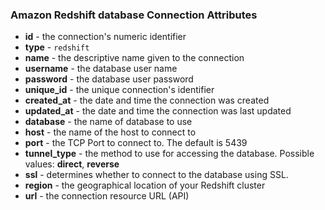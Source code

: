 ### Amazon Redshift database Connection Attributes

* **id** - the connection's numeric identifier
* **type** - `redshift`
* **name** - the descriptive name given to the connection
* **username** - the database user name
* **password** - the database user password
* **unique_id** - the unique connection's identifier
* **created_at** - the date and time the connection was created
* **updated_at** - the date and time the connection was last updated
* **database** - the name of database to use
* **host** - the name of the host to connect to
* **port** - the TCP Port to connect to. The default is 5439
* **tunnel_type** - the method to use for accessing the database. Possible values: **direct**, **reverse**
* **ssl** - determines whether to connect to the database using SSL.
* **region** - the geographical location of your Redshift cluster
* **url** - the connection resource URL (API)
